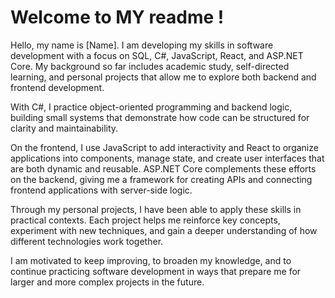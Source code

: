 # Welcome to MY readme ! 
Hello, my name is [Name]. I am developing my skills in software development with a focus on SQL, C#, JavaScript, React, and ASP.NET Core. My background so far includes academic study, self-directed learning, and personal projects that allow me to explore both backend and frontend development.

With C#, I practice object-oriented programming and backend logic, building small systems that demonstrate how code can be structured for clarity and maintainability.

On the frontend, I use JavaScript to add interactivity and React to organize applications into components, manage state, and create user interfaces that are both dynamic and reusable. ASP.NET Core complements these efforts on the backend, giving me a framework for creating APIs and connecting frontend applications with server-side logic.

Through my personal projects, I have been able to apply these skills in practical contexts. Each project helps me reinforce key concepts, experiment with new techniques, and gain a deeper understanding of how different technologies work together.

I am motivated to keep improving, to broaden my knowledge, and to continue practicing software development in ways that prepare me for larger and more complex projects in the future.
